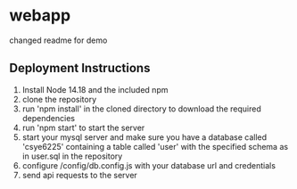 # webapp

changed readme for demo
## Deployment Instructions
1. Install Node 14.18 and the included npm
2. clone the repository
3. run 'npm install' in the cloned directory to download the required dependencies
4. run 'npm start' to start the server
5. start your mysql server and make sure you have a database called 'csye6225' containing a table called 'user' with the specified schema as in user.sql in the repository
6. configure /config/db.config.js with your database url and credentials
7. send api requests to the server
